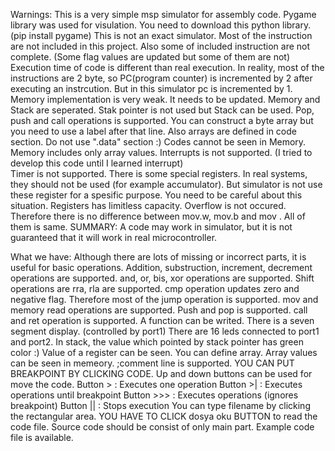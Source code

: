 Warnings:
  This is a very simple msp simulator for assembly code.
  Pygame library was used for visulation. You need to download this python library. (pip install pygame)
  This is not an exact simulator. Most of the instruction are not included in this project.
  Also some of included instruction are not complete. (Some flag values are updated but some of them are not)
  Execution time of code is different than real execution.
  In reality, most of the instructions are 2 byte, so PC(program counter) is incremented by 2 after executing an instrcution. But in this simulator pc is incremented by 1. 
  Memory implementation is very weak. It needs to be updated. 
  Memory and Stack are seperated. Stak pointer is not used but Stack can be used. Pop, push and call operations is supported. 
  You can construct a byte array but you need to use a label after that line.
  Also arrays are defined in code section. Do not use ".data" section :)
  Codes cannot be seen in Memory. Memory includes only array values.
  Interrupts is not supported. (I tried to develop this code until I learned interrupt)  
  Timer is not supported.
  There is some special registers. In real systems, they should not be used (for example accumulator). 
  But simulator is not use these register for a spesific purpose. You need to be careful about this situation.
  Registers has limitless capacity. Overflow is not occured.
  Therefore there is no difference between mov.w, mov.b and mov . All of them is same.
  SUMMARY: A code may work in simulator, but it is not guaranteed that it will work in real microcontroller.
  
What we have:
    Although there are lots of missing or incorrect parts, it is useful for basic operations.
    Addition, substruction, increment, decrement operations are supported.
    and, or, bis, xor operations are supported.
    Shift operations are rra, rla are supported.
    cmp operation updates zero and negative flag. 
    Therefore most of the jump operation is supported.
    mov and memory read operations are supported.
    Push and pop is supported. 
    call and ret operation is supported. A function can be writed.
    There is a seven segment display. (controlled by port1)
    There are 16 leds connected to port1 and port2.
    In stack, the value which pointed by stack pointer has green color :)
    Value of a register can be seen.
    You can define array.
    Array values can be seen in memeory.
    ;comment line is supported. 
    YOU CAN PUT BREAKPOINT BY CLICKING CODE. 
    Up and down buttons can be used for move the code.
    Button >   : Executes one operation
    Button >|  : Executes operations until breakpoint
    Button >>> : Executes operations (ignores breakpoint)
    Button ||  : Stops execution
    You can type filename by clicking the rectangular area.
    YOU HAVE TO CLICK dosya oku BUTTON to read the code file.
    Source code should be consist of only main part.
    Example code file is available. 
    

    


